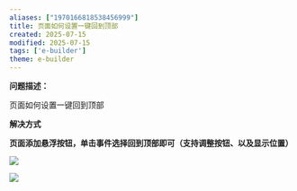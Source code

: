 ```yaml
---
aliases: ["1970166818538456999"]
title: 页面如何设置一键回到顶部
created: 2025-07-15
modified: 2025-07-15
tags: ['e-builder']
theme: e-builder
---
```


**问题描述：**

页面如何设置一键回到顶部

**解决方式**

**页面添加悬浮按钮，单击事件选择回到顶部即可（支持调整按钮、以及显示位置）**

![](6450a03adb6ec63d9a845622da5431a2.jpg)

![](de30aca8227e539a3bd7676925f8e2b4.jpg)
